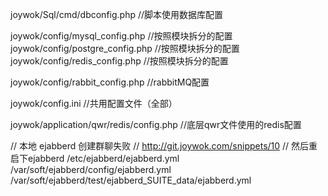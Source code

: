 joywok/Sql/cmd/dbconfig.php //脚本使用数据库配置

joywok/config/mysql_config.php //按照模块拆分的配置
joywok/config/postgre_config.php //按照模块拆分的配置
joywok/config/redis_config.php //按照模块拆分的配置

joywok/config/rabbit_config.php //rabbitMQ配置

joywok/config.ini //共用配置文件（全部）

joywok/application/qwr/redis/config.php //底层qwr文件使用的redis配置

// 本地 ejabberd 创建群聊失败
// http://git.joywok.com/snippets/10
// 然后重启下ejabberd 
/etc/ejabberd/ejabberd.yml
/var/soft/ejabberd/config/ejabberd.yml
/var/soft/ejabberd/test/ejabberd_SUITE_data/ejabberd.yml